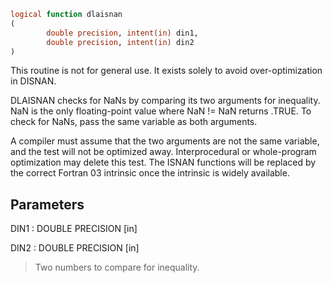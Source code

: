 ```fortran
logical function dlaisnan
(
        double precision, intent(in) din1,
        double precision, intent(in) din2
)
```

This routine is not for general use.  It exists solely to avoid
over-optimization in DISNAN.

DLAISNAN checks for NaNs by comparing its two arguments for
inequality.  NaN is the only floating-point value where NaN != NaN
returns .TRUE.  To check for NaNs, pass the same variable as both
arguments.

A compiler must assume that the two arguments are
not the same variable, and the test will not be optimized away.
Interprocedural or whole-program optimization may delete this
test.  The ISNAN functions will be replaced by the correct
Fortran 03 intrinsic once the intrinsic is widely available.

## Parameters
DIN1 : DOUBLE PRECISION [in]

DIN2 : DOUBLE PRECISION [in]
> Two numbers to compare for inequality.
